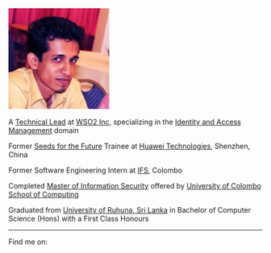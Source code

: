 <link rel="stylesheet" href="https://maxcdn.bootstrapcdn.com/font-awesome/4.4.0/css/font-awesome.min.css">

<img src="/me.jpg" width="200">

A [Technical Lead](https://wso2.com/about/team/sajith-ekanayaka) at [WSO2 Inc](https://wso2.com), specializing in the [Identity and Access Management](https://wso2.com/identity-and-access-management) domain

Former [Seeds for the Future](https://www.huawei.com/minisite/seeds-for-the-future/index.html) Trainee at [Huawei Technologies](https://www.huawei.com/), Shenzhen, China

Former Software Engineering Intern at [IFS](https://www.ifsworld.com/), Colombo

Completed [Master of Information Security](https://ucsc.cmb.ac.lk/mis/) offered by [University of Colombo School of Computing](https://ucsc.cmb.ac.lk/)

Graduated from [University of Ruhuna, Sri Lanka](http://www.ruh.ac.lk/) in Bachelor of Computer Science (Hons) with a First Class Honours

<hr>
Find me on: 
<a target="_blank" href="https://www.linkedin.com/in/sajithekanayaka/"><i class="fa fa-linkedin"></i></a>
<a target="_blank" href="https://medium.com/@sajithekanayaka"><i class="fa fa-medium"></i></a>
<a target="_blank" href="https://github.com/rksk"><i class="fa fa-github"></i></a>
<a target="_blank" href="https://stackoverflow.com/users/2910841/sajith"><i class="fa fa-stack-overflow"></i></a>
<a target="_blank" href="https://twitter.com/SajithEka"><i class="fa fa-twitter"></i></a>


<script src="https://code.jquery.com/jquery-1.4.2.min.js"></script>
<script>$(document).ready(function(){  (document.getElementById("footer_wrap").getElementsByClassName("inner"))[0].innerHTML = "<p>© " + new Date().getFullYear() + " All rights reserved.</p>";  });</script>
